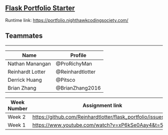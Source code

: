 ## [Flask Portfolio Starter](https://nighthawkcodingsociety.com/projectsearch/details/Flask%20Portfolio%20Starter)
Runtime link: https://portfolio.nighthawkcodingsociety.com/

## Teammates
---------------------------------------

| Name             | Profile          |
| ---------------- | ---------------- |
| Nathan Manangan  | @ProRichyMan     |
| Reinhardt Lotter | @Reinhardtlotter |
| Derrick Huang    | @Pitsco          |
| Brian Zhang      | @BrianZhang2016  |


| Week Number   | Assignment link                                              |
| ------------- | -------------------------------------------------------------| 
| Week 2        | https://github.com/Reinhardtlotter/flask_portfolio/issues/18 | 
| Week 1        | https://www.youtube.com/watch?v=xP6kSe0Aay4&t=5s             |

